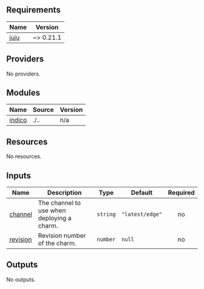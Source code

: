 <!-- BEGIN_TF_DOCS -->
## Requirements

| Name | Version |
|------|---------|
| <a name="requirement_juju"></a> [juju](#requirement\_juju) | ~> 0.21.1 |

## Providers

No providers.

## Modules

| Name | Source | Version |
|------|--------|---------|
| <a name="module_indico"></a> [indico](#module\_indico) | ./.. | n/a |

## Resources

No resources.

## Inputs

| Name | Description | Type | Default | Required |
|------|-------------|------|---------|:--------:|
| <a name="input_channel"></a> [channel](#input\_channel) | The channel to use when deploying a charm. | `string` | `"latest/edge"` | no |
| <a name="input_revision"></a> [revision](#input\_revision) | Revision number of the charm. | `number` | `null` | no |

## Outputs

No outputs.
<!-- END_TF_DOCS -->